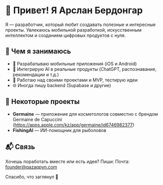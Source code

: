 # 👋 Привет! Я Арслан Бердонгар

Я — разработчик, который любит создавать полезные и интересные проекты. Увлекаюсь мобильной разработкой, искусственным интеллектом и созданием цифровых продуктов с нуля.

## 🚀 Чем я занимаюсь

- 📱 Разрабатываю мобильные приложения (iOS и Android)
- 🤖 Интегрирую AI в реальные продукты (ChatGPT, распознавание, рекомендации и т.д.)
- 🧠 Работаю над своими проектами и MVP, тестирую идеи
- 🌐 Иногда пишу backend (Supabase и другие)


## 📂 Некоторые проекты

- **Germaine** — приложение для косметологов совместно с брендом Germaine de Capuccini (https://apps.apple.com/kz/app/germaine/id6746982377)
- **FishingAI** — ИИ-помощник для рыболовов

## 📬 Связь

Хочешь поработать вместе или есть идея? Пиши:
Почта: founder@qazaqpyn.com

Спасибо, что заглянул 👀

